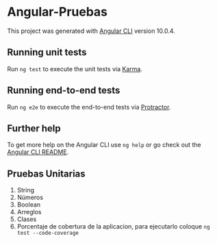 # Angular-Pruebas

This project was generated with [Angular CLI](https://github.com/angular/angular-cli) version 10.0.4.


## Running unit tests

Run `ng test` to execute the unit tests via [Karma](https://karma-runner.github.io).

## Running end-to-end tests

Run `ng e2e` to execute the end-to-end tests via [Protractor](http://www.protractortest.org/).

## Further help

To get more help on the Angular CLI use `ng help` or go check out the [Angular CLI README](https://github.com/angular/angular-cli/blob/master/README.md).



## Pruebas Unitarias

1) String
2) Números
3) Boolean
4) Arreglos
5) Clases
6) Porcentaje de cobertura de la aplicacion, para ejecutarlo coloque `ng test --code-coverage`
